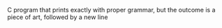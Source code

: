 C program that prints exactly with proper grammar, but the outcome is a piece of art, followed by a new line
